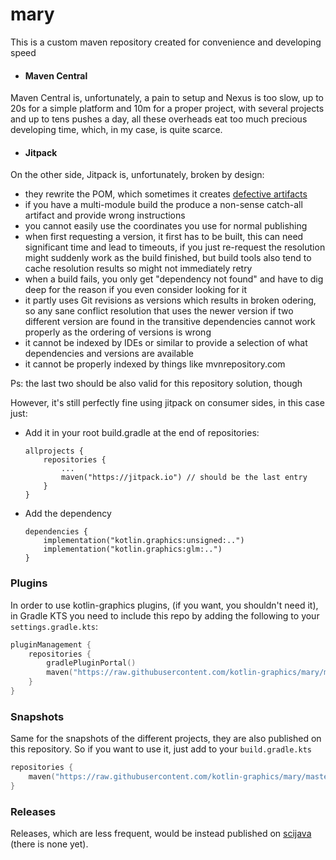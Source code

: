 # mary

This is a custom maven repository created for convenience and developing speed 
- #### Maven Central

Maven Central is, unfortunately, a pain to setup and Nexus is too slow, up to 20s for a simple platform
and 10m for a proper project, with several projects and up to tens pushes a day, all these overheads eat too much 
precious developing time, which, in my case, is quite scarce.

- #### Jitpack

On the other side, Jitpack is, unfortunately, broken by design:
- they rewrite the POM, which sometimes it creates [defective artifacts](https://github.com/jitpack/jitpack.io/issues/4476)
- if you have a multi-module build the produce a non-sense catch-all artifact and provide wrong instructions
- you cannot easily use the coordinates you use for normal publishing
- when first requesting a version, it first has to be built, this can need significant time and lead to timeouts, 
  if you just re-request the resolution might suddenly work as the build finished, but build tools also tend to cache 
  resolution results so might not immediately retry
- when a build fails, you only get "dependency not found" and have to dig deep for the reason if you even consider looking for it
- it partly uses Git revisions as versions which results in broken odering, so any sane conflict resolution that uses the newer version if two different version are found in the transitive dependencies cannot work properly as the ordering of versions is wrong
- it cannot be indexed by IDEs or similar to provide a selection of what dependencies and versions are available
- it cannot be properly indexed by things like mvnrepository.com 
  
Ps: the last two should be also valid for this repository solution, though

However, it's still perfectly fine using jitpack on consumer sides, in this case just:

- Add it in your root build.gradle at the end of repositories:

      allprojects {
          repositories {
              ...
              maven("https://jitpack.io") // should be the last entry
          }
      }

- Add the dependency

      dependencies {
          implementation("kotlin.graphics:unsigned:..")
          implementation("kotlin.graphics:glm:..")
      }

### Plugins

In order to use kotlin-graphics plugins, (if you want, you shouldn't need it), in Gradle KTS you need to include this repo by adding the following to your `settings.gradle.kts`:

```kotlin
pluginManagement {
    repositories {
        gradlePluginPortal()
        maven("https://raw.githubusercontent.com/kotlin-graphics/mary/master")
    }
}
```

### Snapshots

Same for the snapshots of the different projects, they are also published on this repository. 
So if you want to use it, just add to your `build.gradle.kts`

```kotlin
repositories {
    maven("https://raw.githubusercontent.com/kotlin-graphics/mary/master")
}
```

### Releases

Releases, which are less frequent, would be instead published on [scijava](https://maven.scijava.org/) (there is none yet).
